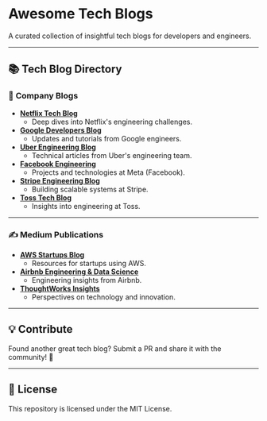 # Awesome Tech Blogs   
A curated collection of insightful tech blogs for developers and engineers.

---

## 📚 Tech Blog Directory  

### 🏢 **Company Blogs**  
- **[Netflix Tech Blog](https://netflixtechblog.com)**  
  - Deep dives into Netflix's engineering challenges.  
- **[Google Developers Blog](https://developers.googleblog.com)**  
  - Updates and tutorials from Google engineers.  
- **[Uber Engineering Blog](https://eng.uber.com)**  
  - Technical articles from Uber's engineering team.  
- **[Facebook Engineering](https://engineering.fb.com)**  
  - Projects and technologies at Meta (Facebook).  
- **[Stripe Engineering Blog](https://stripe.com/blog)**  
  - Building scalable systems at Stripe.  
- **[Toss Tech Blog](https://toss.tech)**  
  - Insights into engineering at Toss.  

---

### ✍️ **Medium Publications**  
- **[AWS Startups Blog](https://medium.com/aws-startups)**  
  - Resources for startups using AWS.  
- **[Airbnb Engineering & Data Science](https://medium.com/airbnb-engineering)**  
  - Engineering insights from Airbnb.  
- **[ThoughtWorks Insights](https://medium.com/thoughtworks)**  
  - Perspectives on technology and innovation.  

---

## 💡 Contribute  
Found another great tech blog? Submit a PR and share it with the community! 🎉  

---

## 📜 License  
This repository is licensed under the MIT License.
